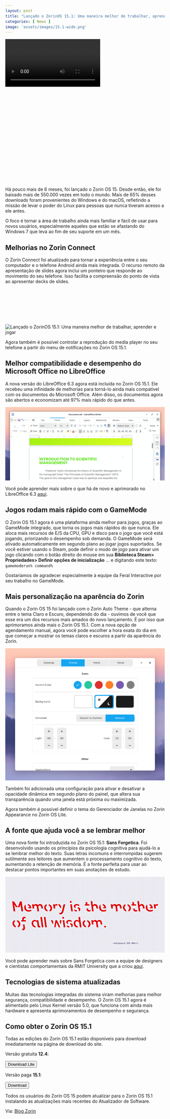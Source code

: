 ```yaml
---
layout: post
title: "Lançado o ZorinOS 15.1: Uma maneira melhor de trabalhar, aprender e jogar"
categories: [ News ]
image: 'assets/images/15.1-wide.png'
---
```


<video autoplay>
      <source src="https://assets.zorincdn.com/videos/15/ultimate.mp4" type="video/mp4">
</video> 

<!-- QUADRADO -->
<script async src="//pagead2.googlesyndication.com/pagead/js/adsbygoogle.js"></script>
<ins class="adsbygoogle"
style="display:inline-block;width:336px;height:280px"
data-ad-client="ca-pub-2838251107855362"
data-ad-slot="5351066970"></ins>
<script>
(adsbygoogle = window.adsbygoogle || []).push({});
</script>

Há pouco mais de 6 meses, foi lançado o Zorin OS 15. Desde então, ele foi baixado mais de 550.000 vezes em todo o mundo. Mais de 65% desses downloads foram provenientes do Windows e do macOS, refletindo a missão de levar o poder do Linux para pessoas que nunca tiveram acesso a ele antes.

O foco é tornar a área de trabalho ainda mais familiar e fácil de usar para novos usuários, especialmente aqueles que estão se afastando do Windows 7 que leva ao fim de seu suporte em um mês.

## Melhorias no Zorin Connect

O Zorin Connect foi atualizado para tornar a experiência entre o seu computador e o telefone Android ainda mais integrada. O recurso remoto da apresentação de slides agora inclui um ponteiro que responde ao movimento do seu telefone. Isso facilita a compreensão do ponto de vista ao apresentar decks de slides.

<!-- MINI ANÚNCIO -->
<script async src="//pagead2.googlesyndication.com/pagead/js/adsbygoogle.js"></script>
<!-- Games Root -->
<ins class="adsbygoogle"
style="display:inline-block;width:730px;height:95px"
data-ad-client="ca-pub-2838251107855362"
data-ad-slot="5351066970"></ins>
<script>
(adsbygoogle = window.adsbygoogle || []).push({});
</script>

![Lançado o ZorinOS 15.1: Uma maneira melhor de trabalhar, aprender e jogar](/assets/images/ZorinConnect-Slideshow.gif)

Agora também é possível controlar a reprodução do media player no seu telefone a partir do menu de notificações no Zorin OS 15.1.

## Melhor compatibilidade e desempenho do Microsoft Office no LibreOffice

A nova versão do LibreOffice 6.3 agora está incluída no Zorin OS 15.1. Ele recebeu uma infinidade de melhorias para torná-lo ainda mais compatível com os documentos do Microsoft Office. Além disso, os documentos agora são abertos e economizam até 97% mais rápido do que antes.

![Lançado o ZorinOS 15.1: Uma maneira melhor de trabalhar, aprender e jogar](/assets/images/LibreOffice.png)

Você pode aprender mais sobre o que há de novo e aprimorado no LibreOffice 6.3 [aqui](https://wiki.documentfoundation.org/ReleaseNotes/6.3).

## Jogos rodam mais rápido com o GameMode

O Zorin OS 15.1 agora é uma plataforma ainda melhor para jogos, graças ao GameMode integrado, que torna os jogos mais rápidos do que nunca. Ele aloca mais recursos de E/S da CPU, GPU e disco para o jogo que você está jogando, priorizando o desempenho sob demanda. O GameMode será ativado automaticamente em segundo plano ao jogar jogos suportados. Se você estiver usando o Steam, pode definir o modo de jogo para ativar um jogo clicando com o botão direito do mouse em sua **Biblioteca Steam> Propriedades> Definir opções de inicialização** ... e digitando este texto: `gamemoderun% command%`

Gostaríamos de agradecer especialmente à equipe da Feral Interactive por seu trabalho no GameMode.

<!-- RETANGULO LARGO 2 -->
<script async src="//pagead2.googlesyndication.com/pagead/js/adsbygoogle.js"></script>
<ins class="adsbygoogle"
style="display:block; text-align:center;"
data-ad-layout="in-article"
data-ad-format="fluid"
data-ad-client="ca-pub-2838251107855362"
data-ad-slot="8549252987"></ins>
<script>
(adsbygoogle = window.adsbygoogle || []).push({});
</script>

## Mais personalização na aparência do Zorin

Quando o Zorin OS 15 foi lançado com o Zorin Auto Theme - que alterna entre o tema Claro e Escuro, dependendo do dia - ouvimos de você que esse era um dos recursos mais amados do novo lançamento. É por isso que aprimoramos ainda mais o Zorin OS 15.1. Com a nova opção de agendamento manual, agora você pode escolher a hora exata do dia em que começar a mostrar os temas claros e escuros a partir da aparência do Zorin.

![Lançado o ZorinOS 15.1: Uma maneira melhor de trabalhar, aprender e jogar](/assets/images/ZorinAutoTheme-Manual.png)

Também foi adicionada uma configuração para ativar e desativar a opacidade dinâmica em segundo plano do painel, que altera sua transparência quando uma janela está próxima ou maximizada.

Agora também é possível definir o tema do Gerenciador de Janelas no Zorin Appearance no Zorin OS Lite.

## A fonte que ajuda você a se lembrar melhor

Uma nova fonte foi introduzida no Zorin OS 15.1: **Sans Forgetica**. Foi desenvolvido usando os princípios da psicologia cognitiva para ajudá-lo a se lembrar melhor do texto. Suas letras incomuns e interrompidas sugerem sutilmente aos leitores que aumentem o processamento cognitivo do texto, aumentando a retenção de memória. É a fonte perfeita para usar ao destacar pontos importantes em suas anotações de estudo.

<!-- RETANGULO LARGO -->
<script async src="https://pagead2.googlesyndication.com/pagead/js/adsbygoogle.js"></script>
<!-- Informat -->
<ins class="adsbygoogle"
style="display:block"
data-ad-client="ca-pub-2838251107855362"
data-ad-slot="2327980059"
data-ad-format="auto"
data-full-width-responsive="true"></ins>
<script>
(adsbygoogle = window.adsbygoogle || []).push({});
</script>

![Lançado o ZorinOS 15.1: Uma maneira melhor de trabalhar, aprender e jogar](/assets/images/Sans-Forgetica.png)

Você pode aprender mais sobre Sans Forgetica com a equipe de designers e cientistas comportamentais da RMIT University que a criou [aqui](https://sansforgetica.rmit/).

## Tecnologias de sistema atualizadas

Muitas das tecnologias integradas do sistema viram melhorias para melhor segurança, compatibilidade e desempenho. O Zorin OS 15.1 agora é alimentado pelo Linux Kernel versão 5.0, que funciona com ainda mais hardware e apresenta aprimoramentos de desempenho e segurança.

## Como obter o Zorin OS 15.1

Todas as edições do Zorin OS 15.1 estão disponíveis para download imediatamente na página de download do site.

Versão gratuita **12.4**:

<a href="https://zorinos.com/download/12/lite/" target="_blank" rel="noreferrer noopener"><button type="button" class="btn btn-success btn-lg">Download Lite</button></a>

Versão paga **15.1**:

<a href="https://zorinos.com/download/" target="_blank" rel="noreferrer noopener"><button type="button" class="btn btn-primary btn-lg">Download</button></a>

Todos os usuários do Zorin OS 15 podem atualizar para o Zorin OS 15.1 instalando as atualizações mais recentes do Atualizador de Software.


Via: [Blog Zorin](https://zoringroup.com/blog/2019/12/12/zorin-os-15-1-is-released-a-better-way-to-work-learn-and-play/)

